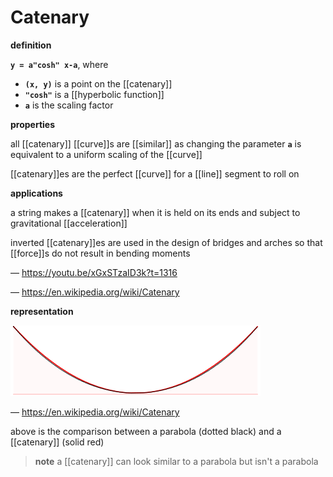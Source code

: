 # Catenary

**definition**

**`y = a"cosh" x-a`**, where

- **`(x, y)`** is a point on the [[catenary]]
- **`"cosh"`** is a [[hyperbolic function]]
- **`a`** is the scaling factor

**properties**

all [[catenary]] [[curve]]s are [[similar]] as changing the parameter **`a`** is equivalent to a uniform scaling of the [[curve]]

[[catenary]]es are the perfect [[curve]] for a [[line]] segment to roll on

**applications**

a string makes a [[catenary]] when it is held on its ends and subject to gravitational [[acceleration]]

inverted [[catenary]]es are used in the design of bridges and arches so that [[force]]s do not result in bending moments

&mdash; <https://youtu.be/xGxSTzaID3k?t=1316>

&mdash; <https://en.wikipedia.org/wiki/Catenary>

**representation**

![](20220827143458.png)

&mdash; <https://en.wikipedia.org/wiki/Catenary>

above is the comparison between a parabola (dotted black) and a [[catenary]] (solid red)

> **note** a [[catenary]] can look similar to a parabola but isn't a parabola
